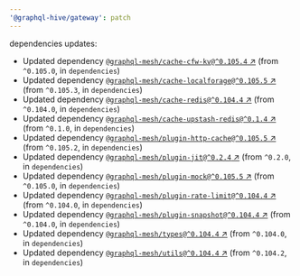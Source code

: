 ```yaml
---
'@graphql-hive/gateway': patch
---
```


dependencies updates: 

- Updated dependency [`@graphql-mesh/cache-cfw-kv@^0.105.4` ↗︎](https://www.npmjs.com/package/@graphql-mesh/cache-cfw-kv/v/0.105.4) (from `^0.105.0`, in `dependencies`)
- Updated dependency [`@graphql-mesh/cache-localforage@^0.105.5` ↗︎](https://www.npmjs.com/package/@graphql-mesh/cache-localforage/v/0.105.5) (from `^0.105.3`, in `dependencies`)
- Updated dependency [`@graphql-mesh/cache-redis@^0.104.4` ↗︎](https://www.npmjs.com/package/@graphql-mesh/cache-redis/v/0.104.4) (from `^0.104.0`, in `dependencies`)
- Updated dependency [`@graphql-mesh/cache-upstash-redis@^0.1.4` ↗︎](https://www.npmjs.com/package/@graphql-mesh/cache-upstash-redis/v/0.1.4) (from `^0.1.0`, in `dependencies`)
- Updated dependency [`@graphql-mesh/plugin-http-cache@^0.105.5` ↗︎](https://www.npmjs.com/package/@graphql-mesh/plugin-http-cache/v/0.105.5) (from `^0.105.2`, in `dependencies`)
- Updated dependency [`@graphql-mesh/plugin-jit@^0.2.4` ↗︎](https://www.npmjs.com/package/@graphql-mesh/plugin-jit/v/0.2.4) (from `^0.2.0`, in `dependencies`)
- Updated dependency [`@graphql-mesh/plugin-mock@^0.105.5` ↗︎](https://www.npmjs.com/package/@graphql-mesh/plugin-mock/v/0.105.5) (from `^0.105.0`, in `dependencies`)
- Updated dependency [`@graphql-mesh/plugin-rate-limit@^0.104.4` ↗︎](https://www.npmjs.com/package/@graphql-mesh/plugin-rate-limit/v/0.104.4) (from `^0.104.0`, in `dependencies`)
- Updated dependency [`@graphql-mesh/plugin-snapshot@^0.104.4` ↗︎](https://www.npmjs.com/package/@graphql-mesh/plugin-snapshot/v/0.104.4) (from `^0.104.0`, in `dependencies`)
- Updated dependency [`@graphql-mesh/types@^0.104.4` ↗︎](https://www.npmjs.com/package/@graphql-mesh/types/v/0.104.4) (from `^0.104.0`, in `dependencies`)
- Updated dependency [`@graphql-mesh/utils@^0.104.4` ↗︎](https://www.npmjs.com/package/@graphql-mesh/utils/v/0.104.4) (from `^0.104.2`, in `dependencies`)
